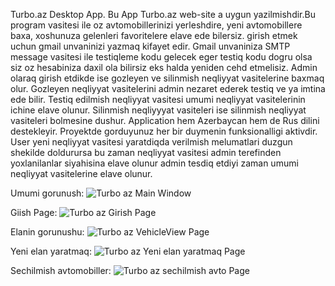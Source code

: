 Turbo.az Desktop App. Bu App Turbo.az web-site a uygun yazilmishdir.Bu program vasitesi ile oz avtomobillerinizi yerleshdire, yeni avtomobillere baxa, xoshunuza gelenleri favoritelere elave ede bilersiz. girish etmek uchun gmail unvaninizi yazmaq kifayet edir. Gmail unvaniniza SMTP message vasitesi ile testiqleme kodu gelecek eger testiq kodu dogru olsa siz oz hesabiniza daxil ola bilirsiz eks halda yeniden cehd etmelisiz. Admin olaraq girish etdikde ise gozleyen ve silinmish neqliyyat vasitelerine baxmaq olur. Gozleyen neqliyyat vasitelerini admin nezaret ederek testiq ve ya imtina ede bilir. Testiq edilmish neqliyyat vasitesi umumi neqliyyat vasitelerinin ichine elave olunur. Silinmish neqliyyyat vasiteleri ise silinmish neqliyyat vasiteleri bolmesine dushur. Application hem Azerbaycan hem de Rus dilini destekleyir. Proyektde gorduyunuz her bir duymenin funksionalligi aktivdir. User yeni neqliyyat vasitesi yaratdiqda verilmish melumatlari duzgun shekilde doldurursa bu zaman neqliyyat vasitesi admin terefinden yoxlanilanlar siyahisina elave olunur admin tesdiq etdiyi zaman umumi neqliyyat vasitelerine elave olunur.


Umumi gorunush:
![Turbo az Main Window](https://github.com/nihademinov/Turbo.az-DesktopApp-WPF/assets/119867142/cee6c702-9424-4a7f-97de-02f61a98b0a0)


Giish Page:
![Turbo az Girish Page](https://github.com/nihademinov/Turbo.az-DesktopApp-WPF/assets/119867142/8b13e504-79fe-41c4-8712-d4b3755123a7)


Elanin gorunushu:
![Turbo az VehicleView Page](https://github.com/nihademinov/Turbo.az-DesktopApp-WPF/assets/119867142/4a48d092-57f0-4394-b53e-f039145b0c78)

Yeni elan yaratmaq:
![Turbo az Yeni elan yaratmaq Page](https://github.com/nihademinov/Turbo.az-DesktopApp-WPF/assets/119867142/bee6b8db-b999-4ae3-bf1a-e48e950867cf)

Sechilmish avtomobiller:
![Turbo az sechilmish avto Page](https://github.com/nihademinov/Turbo.az-DesktopApp-WPF/assets/119867142/062bd40a-cfb2-4aae-bbc6-847420a84a13)
